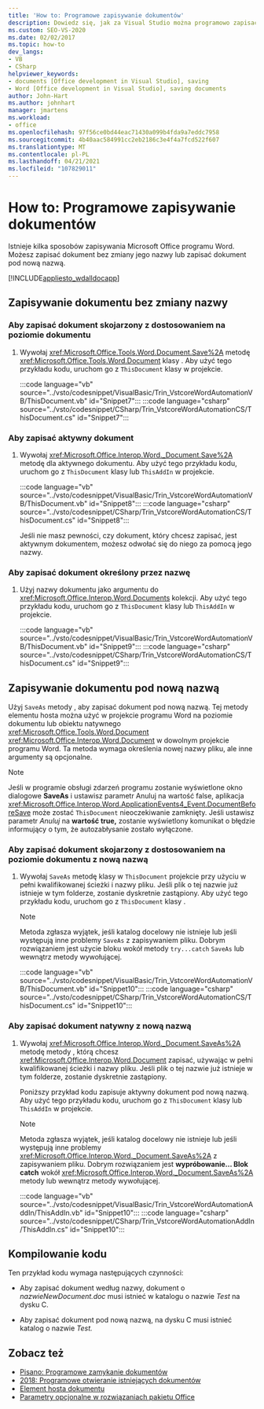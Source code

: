 ```yaml
---
title: 'How to: Programowe zapisywanie dokumentów'
description: Dowiedz się, jak za Visual Studio można programowo zapisać dokument bez zmiany jego nazwy lub nowej nazwy.
ms.custom: SEO-VS-2020
ms.date: 02/02/2017
ms.topic: how-to
dev_langs:
- VB
- CSharp
helpviewer_keywords:
- documents [Office development in Visual Studio], saving
- Word [Office development in Visual Studio], saving documents
author: John-Hart
ms.author: johnhart
manager: jmartens
ms.workload:
- office
ms.openlocfilehash: 97f56ce0bd44eac71430a099b4fda9a7eddc7958
ms.sourcegitcommit: 4b40aac584991cc2eb2186c3e4f4a7fcd522f607
ms.translationtype: MT
ms.contentlocale: pl-PL
ms.lasthandoff: 04/21/2021
ms.locfileid: "107829011"
---
```

# <a name="how-to-programmatically-save-documents"></a>How to: Programowe zapisywanie dokumentów

Istnieje kilka sposobów zapisywania Microsoft Office programu Word. Możesz zapisać dokument bez zmiany jego nazwy lub zapisać dokument pod nową nazwą.

[!INCLUDE[appliesto_wdalldocapp](../vsto/includes/appliesto-wdalldocapp-md.md)]

## <a name="save-a-document-without-changing-the-name"></a>Zapisywanie dokumentu bez zmiany nazwy

### <a name="to-save-the-document-associated-with-a-document-level-customization"></a>Aby zapisać dokument skojarzony z dostosowaniem na poziomie dokumentu

1. Wywołaj <xref:Microsoft.Office.Tools.Word.Document.Save%2A> metodę <xref:Microsoft.Office.Tools.Word.Document> klasy . Aby użyć tego przykładu kodu, uruchom go z `ThisDocument` klasy w projekcie.

     :::code language="vb" source="../vsto/codesnippet/VisualBasic/Trin_VstcoreWordAutomationVB/ThisDocument.vb" id="Snippet7":::
     :::code language="csharp" source="../vsto/codesnippet/CSharp/Trin_VstcoreWordAutomationCS/ThisDocument.cs" id="Snippet7":::

### <a name="to-save-the-active-document"></a>Aby zapisać aktywny dokument

1. Wywołaj <xref:Microsoft.Office.Interop.Word._Document.Save%2A> metodę dla aktywnego dokumentu. Aby użyć tego przykładu kodu, uruchom go z `ThisDocument` klasy lub `ThisAddIn` w projekcie.

    :::code language="vb" source="../vsto/codesnippet/VisualBasic/Trin_VstcoreWordAutomationVB/ThisDocument.vb" id="Snippet8":::
    :::code language="csharp" source="../vsto/codesnippet/CSharp/Trin_VstcoreWordAutomationCS/ThisDocument.cs" id="Snippet8":::

   Jeśli nie masz pewności, czy dokument, który chcesz zapisać, jest aktywnym dokumentem, możesz odwołać się do niego za pomocą jego nazwy.

### <a name="to-save-a-document-specified-by-name"></a>Aby zapisać dokument określony przez nazwę

1. Użyj nazwy dokumentu jako argumentu do <xref:Microsoft.Office.Interop.Word.Documents> kolekcji. Aby użyć tego przykładu kodu, uruchom go z `ThisDocument` klasy lub `ThisAddIn` w projekcie.

     :::code language="vb" source="../vsto/codesnippet/VisualBasic/Trin_VstcoreWordAutomationVB/ThisDocument.vb" id="Snippet9":::
     :::code language="csharp" source="../vsto/codesnippet/CSharp/Trin_VstcoreWordAutomationCS/ThisDocument.cs" id="Snippet9":::

## <a name="save-a-document-with-a-new-name"></a>Zapisywanie dokumentu pod nową nazwą

Użyj `SaveAs` metody , aby zapisać dokument pod nową nazwą. Tej metody elementu hosta można użyć w projekcie programu Word na poziomie dokumentu lub obiektu natywnego <xref:Microsoft.Office.Tools.Word.Document> <xref:Microsoft.Office.Interop.Word.Document> w dowolnym projekcie programu Word. Ta metoda wymaga określenia nowej nazwy pliku, ale inne argumenty są opcjonalne.

> [!NOTE]
> Jeśli w programie obsługi zdarzeń programu zostanie wyświetlone okno dialogowe **SaveAs** i ustawisz parametr Anuluj na wartość false, aplikacja <xref:Microsoft.Office.Interop.Word.ApplicationEvents4_Event.DocumentBeforeSave> może zostać `ThisDocument` nieoczekiwanie zamknięty.   Jeśli ustawisz parametr *Anuluj* na **wartość true,** zostanie wyświetlony komunikat o błędzie informujący o tym, że autozabłysanie zostało wyłączone.

### <a name="to-save-the-document-associated-with-a-document-level-customization-with-a-new-name"></a>Aby zapisać dokument skojarzony z dostosowaniem na poziomie dokumentu z nową nazwą

1. Wywołaj `SaveAs` metodę klasy w `ThisDocument` projekcie przy użyciu w pełni kwalifikowanej ścieżki i nazwy pliku. Jeśli plik o tej nazwie już istnieje w tym folderze, zostanie dyskretnie zastąpiony. Aby użyć tego przykładu kodu, uruchom go z `ThisDocument` klasy .

    > [!NOTE]
    > Metoda zgłasza wyjątek, jeśli katalog docelowy nie istnieje lub jeśli występują inne problemy `SaveAs` z zapisywaniem pliku. Dobrym rozwiązaniem jest użycie bloku wokół metody `try...catch` `SaveAs` lub wewnątrz metody wywołującej.

     :::code language="vb" source="../vsto/codesnippet/VisualBasic/Trin_VstcoreWordAutomationVB/ThisDocument.vb" id="Snippet10":::
     :::code language="csharp" source="../vsto/codesnippet/CSharp/Trin_VstcoreWordAutomationCS/ThisDocument.cs" id="Snippet10":::

### <a name="to-save-a-native-document-with-a-new-name"></a>Aby zapisać dokument natywny z nową nazwą

1. Wywołaj <xref:Microsoft.Office.Interop.Word._Document.SaveAs%2A> metodę metody , którą chcesz <xref:Microsoft.Office.Interop.Word.Document> zapisać, używając w pełni kwalifikowanej ścieżki i nazwy pliku. Jeśli plik o tej nazwie już istnieje w tym folderze, zostanie dyskretnie zastąpiony.

     Poniższy przykład kodu zapisuje aktywny dokument pod nową nazwą. Aby użyć tego przykładu kodu, uruchom go z `ThisDocument` klasy lub `ThisAddIn` w projekcie.

    > [!NOTE]
    > Metoda zgłasza wyjątek, jeśli katalog docelowy nie istnieje lub jeśli występują inne problemy <xref:Microsoft.Office.Interop.Word._Document.SaveAs%2A> z zapisywaniem pliku. Dobrym rozwiązaniem jest **wypróbowanie... Blok catch** wokół <xref:Microsoft.Office.Interop.Word._Document.SaveAs%2A> metody lub wewnątrz metody wywołującej.

     :::code language="vb" source="../vsto/codesnippet/VisualBasic/Trin_VstcoreWordAutomationAddIn/ThisAddIn.vb" id="Snippet10":::
     :::code language="csharp" source="../vsto/codesnippet/CSharp/Trin_VstcoreWordAutomationAddIn/ThisAddIn.cs" id="Snippet10":::

## <a name="compile-the-code"></a>Kompilowanie kodu

Ten przykład kodu wymaga następujących czynności:

- Aby zapisać dokument według nazwy, dokument o *nazwieNewDocument.doc* musi istnieć w katalogu o nazwie *Test* na dysku C.

- Aby zapisać dokument pod nową nazwą, na dysku C musi istnieć katalog o nazwie *Test.*

## <a name="see-also"></a>Zobacz też

- [Pisano: Programowe zamykanie dokumentów](../vsto/how-to-programmatically-close-documents.md)
- [2018: Programowe otwieranie istniejących dokumentów](../vsto/how-to-programmatically-open-existing-documents.md)
- [Element hosta dokumentu](../vsto/document-host-item.md)
- [Parametry opcjonalne w rozwiązaniach pakietu Office](../vsto/optional-parameters-in-office-solutions.md)
